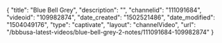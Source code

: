 {
    "title": "Blue Bell Grey",
    "description": "",
    "channelid": "111091684",
    "videoid": "109982874",
    "date_created": "1502521486",
    "date_modified": "1504049176",
    "type": "captivate",
    "layout": "channelVideo",
    "url": "\/bbbusa-latest-videos\/blue-bell-grey-2-notes\/111091684-109982874"
}
